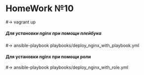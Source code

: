 # HomeWork №10

#-> vagrant up

##### Для установки nginx при помощи плейбука

#-> ansible-playbook playbooks/deploy_nginx_with_playbook.yml

#### Для установки nginx при помощи роли

#-> ansible-playbook playbooks/deploy_nginx_with_role.yml 
